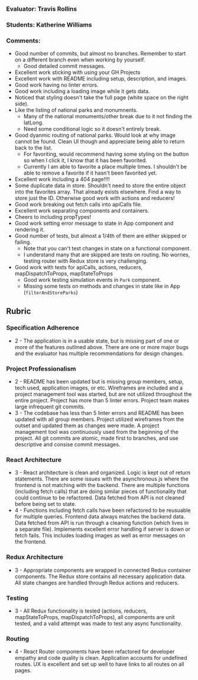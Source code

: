 ### Evaluator: Travis Rollins
### Students: Katherine Williams
### Comments:
* Good number of commits, but almost no branches.  Remember to start on a different branch even when working by yourself.
  * Good detailed commit messages.
* Excellent work sticking with using your GH Projects
* Excellent work with README including setup, description, and images.
* Good work having no linter errors.
* Good work including a loading image while it gets data.
* Noticed that styling doesn't take the full page (white space on the right side).
* Like the listing of national parks and monumnents.
  * Many of the national monuments/other break due to it not finding the latLong.
  * Need some conditional logic so it doesn't entirely break.
* Good dyanmic routing of national parks.  Would look at why image cannot be found. Clean UI though and appreciate being able to return back to the list.
  * For favoriting, would recommend having some styling on the button so when I click it, I know that it has been favorited.
  * Currently I am able to favorite a place multiple times.  I shouldn't be able to remove a favorite if it hasn't been favorited yet.
* Excellent work including a 404 page!!!!
* Some duplicate data in store.  Shouldn't need to store the entire object into the favorites array.  That already exists elsewhere.  Find a way to store just the ID.  Otherwise good work with actions and reducers!
* Good work breaking out fetch calls into apiCalls file.
* Excellent work separating components and containers.
* Cheers to including propTypes!
* Good work setting error message to state in App component and rendering it.  
* Good number of tests, but almost a 1/4th of them are either skipped or failing.
  * Note that you can't test changes in state on a functional component.
  * I understand many that are skipped are tests on routing.  No worries, testing router with Redux store is very challenging.
* Good work with tests for apiCalls, actions, reducers, mapDispatchToProps, mapStateToProps
  * Good work testing simulation events in `Park` component.
  * Missing some tests on methods and changes in state like in App (`filterAndStoreParks`)

## Rubric 

### Specification Adherence

* 2 - The application is in a usable state, but is missing part of one or more of the features outlined above. There are one or more major bugs and the evaluator has multiple recommendations for design changes.

### Project Professionalism

* 2 -  README has been updated but is missing group members, setup, tech used, application images, or etc.  Wireframes are included and a project management tool was started, but are not utilized throughout the entire project. Project has more than 5 linter errors. Project team makes large infrequent git commits. 
* 3 - The codebase has less than 5 linter errors and README has been updated with all group members. Project utilized wireframes from the outset and updated them as changes were made. A project management tool was continuously used from the beginning of the project.  All git commits are atomic, made first to branches, and use descriptive and consise commit messages. 

### React Architecture

* 3 - React architecture is clean and organized.  Logic is kept out of return statements.  There are some issues with the asynchronous js where the frontend is not matching with the backend.  There are multiple functions (including fetch calls) that are doing similar pieces of functionality that could continue to be refactored. Data fetched from API is not cleaned before being set to state.
* 4 - Functions including fetch calls have been refactored to be reusuable for multiple queries.  Frontend data always matches the backend data.  Data fetched from API is run through a cleaning function (which lives in a separate file).  Implements excellent error handling if server is down or fetch fails.  This includes loading images as well as error messages on the frontend.

### Redux Architecture

* 3 - Appropriate components are wrapped in connected Redux container components. The Redux store contains all necessary application data. All state changes are handled through Redux actions and reducers.

### Testing

* 3 - All Redux functionality is tested (actions, reducers, mapStateToProps, mapDispatchToProps), all components are unit tested, and a valid attempt was made to test any async functionality.

### Routing

* 4 - React Router components have been refactored for developer empathy and code quality is clean.  Application accounts for undefined routes. UX is excellent and set up well to have links to all routes on all pages.